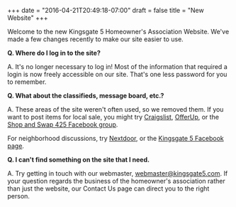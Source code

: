 +++
date = "2016-04-21T20:49:18-07:00"
draft = false
title = "New Website"
+++ 

Welcome to the new Kingsgate 5 Homeowner's Association Website. We've made a few changes recently to make our site easier to use.

<!--more-->

**Q. Where do I log in to the site?**

A. It's no longer necessary to log in! Most of the information that required a login is now freely accessible on our site. That's one less password for you to remember. 

**Q. What about the classifieds, message board, etc.?**

A. These areas of the site weren't often used, so we removed them. If you want to post items for local sale, you might try [Craigslist](https://seattle.craigslist.org/), [OfferUp](https://offerupnow.com/), or the [Shop and Swap 425 Facebook group](https://www.facebook.com/groups/185923348153695/).

For neighborhood discussions, try [Nextdoor](https://nextdoor.com/), or the [Kingsgate 5 Facebook page](http://www.facebook.com/kingsgate5).  

**Q. I can't find something on the site that I need.**

A. Try getting in touch with our webmaster, [webmaster@kingsgate5.com](webmaster@kingsgate5.com). If your question regards the business of the homeowner's association rather than just the website, our Contact Us page can direct you to the right person.




